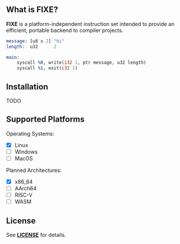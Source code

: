 

## What is FIXE?
**FIXE** is a platform-independent instruction set intended to provide an efficient, portable backend to compiler projects.

```llvm
message: [u8 x 2] "hi"
length:  u32      2

main: 
    syscall %0, write(i32 1, ptr message, u32 length)
    syscall %1, exit(i32 1)
```

## Installation
TODO

## Supported Platforms
Operating Systems:
- [x] Linux
- [ ] Windows
- [ ] MacOS

Planned Architectures:
- [x] x86_64
- [ ] AArch64
- [ ] RISC-V
- [ ] WASM

## License
See [**LICENSE**](https://github.com/ryaangu/fixe/blob/main/LICENSE) for details.
